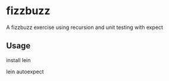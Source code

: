 # fizzbuzz

A fizzbuzz exercise using recursion and unit testing with expect

## Usage

install lein

lein autoexpect

